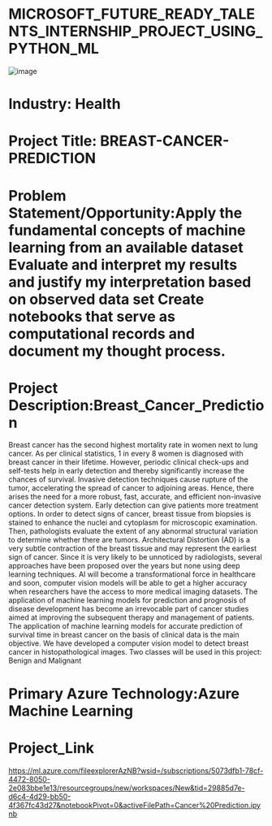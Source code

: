 # MICROSOFT_FUTURE_READY_TALENTS_INTERNSHIP_PROJECT_USING_PYTHON_ML   
![image](https://user-images.githubusercontent.com/75751123/188314194-63551a1d-2e13-49ee-9f10-530e07e935de.png)


# Industry: Health

# Project Title: BREAST-CANCER-PREDICTION

# Problem Statement/Opportunity:Apply the fundamental concepts of machine learning from an available dataset Evaluate and interpret my results and justify my interpretation based on observed data set Create notebooks that serve as computational records and document my thought process.

# Project Description:Breast_Cancer_Prediction
Breast cancer has the second highest mortality rate in women next to lung cancer. As per clinical statistics, 1 in every 8 women is diagnosed with breast cancer in their lifetime. However, periodic clinical check-ups and self-tests help in early detection and thereby significantly increase the chances of survival. Invasive detection techniques cause rupture of the tumor, accelerating the spread of cancer to adjoining areas. Hence, there arises the need for a more robust, fast, accurate, and efficient non-invasive cancer detection system. Early detection can give patients more treatment options. In order to detect signs of cancer, breast tissue from biopsies is stained to enhance the nuclei and cytoplasm for microscopic examination. Then, pathologists evaluate the extent of any abnormal structural variation to determine whether there are tumors. Architectural Distortion (AD) is a very subtle contraction of the breast tissue and may represent the earliest sign of cancer. Since it is very likely to be unnoticed by radiologists, several approaches have been proposed over the years but none using deep learning techniques. AI will become a transformational force in healthcare and soon, computer vision models will be able to get a higher accuracy when researchers have the access to more medical imaging datasets. The application of machine learning models for prediction and prognosis of disease development has become an irrevocable part of cancer studies aimed at improving the subsequent therapy and management of patients. The application of machine learning models for accurate prediction of survival time in breast cancer on the basis of clinical data is the main objective. We have developed a computer vision model to detect breast cancer in histopathological images. Two classes will be used in this project: Benign and Malignant

# Primary Azure Technology:Azure Machine Learning

# Project_Link
https://ml.azure.com/fileexplorerAzNB?wsid=/subscriptions/5073dfb1-78cf-4472-8050-2e083bbe1e13/resourcegroups/new/workspaces/New&tid=29885d7e-d6c4-4d29-bb50-4f367fc43d27&notebookPivot=0&activeFilePath=Cancer%20Prediction.ipynb
